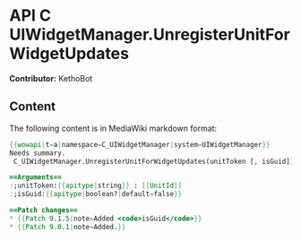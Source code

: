 # API C UIWidgetManager.UnregisterUnitForWidgetUpdates

**Contributor:** KethoBot

## Content

The following content is in MediaWiki markdown format:

```mediawiki
{{wowapi|t=a|namespace=C_UIWidgetManager|system=UIWidgetManager}}
Needs summary.
 C_UIWidgetManager.UnregisterUnitForWidgetUpdates(unitToken [, isGuid])

==Arguments==
:;unitToken:{{apitype|string}} : [[UnitId]]
:;isGuid:{{apitype|boolean?|default=false}}

==Patch changes==
* {{Patch 9.1.5|note=Added <code>isGuid</code>}}
* {{Patch 9.0.1|note=Added.}}
```